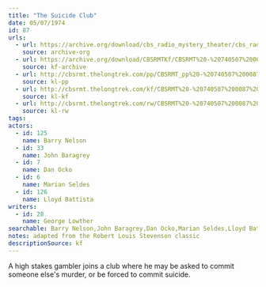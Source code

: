 ```yaml
---
title: "The Suicide Club"
date: 05/07/1974
id: 87
urls: 
  - url: https://archive.org/download/cbs_radio_mystery_theater/cbs_radio_mystery_theater-0051-0100.zip/cbs_radio_mystery_theater-0051-0100%2Fcbsrmt_0087_the_suicide_club.mp3
    source: archive-org
  - url: https://archive.org/download/CBSRMTKf/CBSRMT%20-%20740507%200087%20The%20Suicide%20Club_kf.mp3
    source: kf-archive
  - url: http://cbsrmt.thelongtrek.com/pp/CBSRMT_pp%20-%20740507%200087%20The%20Suicide%20Club.mp3
    source: kl-pp
  - url: http://cbsrmt.thelongtrek.com/kf/CBSRMT%20-%20740507%200087%20The%20Suicide%20Club_kf.mp3
    source: kl-kf
  - url: http://cbsrmt.thelongtrek.com/rw/CBSRMT%20-%20740507%200087%20128-44%20The%20Suicide%20Club_rw.mp3
    source: kl-rw
tags: 
actors:  
  - id: 125
    name: Barry Nelson  
  - id: 33
    name: John Baragrey  
  - id: 7
    name: Dan Ocko  
  - id: 6
    name: Marian Seldes  
  - id: 126
    name: Lloyd Battista
writers:  
  - id: 28
    name: George Lowther
searchable: Barry Nelson,John Baragrey,Dan Ocko,Marian Seldes,Lloyd Battista George Lowther
notes: adapted from the Robert Louis Stevenson classic
descriptionSource: kf
---
```

A high stakes gambler joins a club where he may be asked to commit someone else's murder, or be forced to commit suicide.